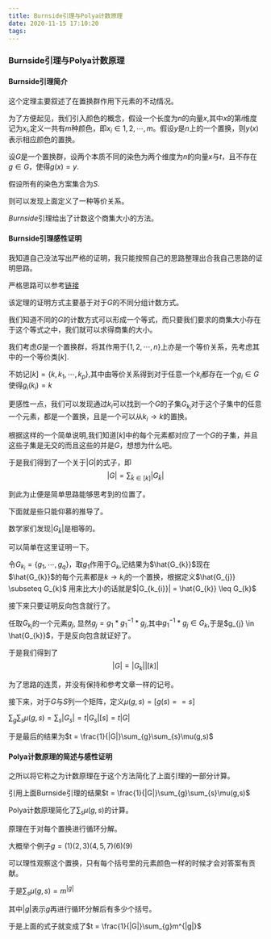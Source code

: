 ```yaml
---
title: Burnside引理与Polya计数原理
date: 2020-11-15 17:10:20
tags:
---
```


### Burnside引理与Polya计数原理

#### Burnside引理简介

这个定理主要叙述了在置换群作用下元素的不动情况。

为了方便起见，我们引入颜色的概念，假设一个长度为$n$的向量$x$,其中$x$的第$i$维度记为$x_{i}$,定义一共有$m$种颜色，即$x_{i}\in{1,2,\cdots,m}$。假设$y$是$n$上的一个置换，则$y(x)$表示相应颜色的置换。

设$G$是一个置换群，设两个本质不同的染色为两个维度为$n$的向量$x$与$t$，且不存在$g \in G$，使得$g(x) = y$.

假设所有的染色方案集合为$S$.

则可以发现上面定义了一种等价关系。

$Burnside$引理给出了计数这个商集大小的方法。

#### Burnside引理感性证明

我知道自己没法写出严格的证明，我只能按照自己的思路整理出合我自己思路的证明思路。

严格思路可以参考[链接](https://zhuanlan.zhihu.com/p/80261375)

该定理的证明方式主要基于对于$G$的不同分组计数方式。

我们知道不同的$G$的计数方式可以形成一个等式，而只要我们要求的商集大小存在于这个等式之中，我们就可以求得商集的大小。

我们考虑$G$是一个置换群，将其作用于$\{1,2,\cdots,n\}$上亦是一个等价关系，先考虑其中的一个等价类$[k]$.

不妨记$[k] = \{k,k_{1},\cdots,k_{p}\}$,其中由等价关系得到对于任意一个$k_{i}$都存在一个$g_{i} \in G$使得$g_{i}(k_{i})=k$

更感性一点，我们可以发现通过$k_{i}$可以找到一个$G$的子集$G_{k_{i}}$对于这个子集中的任意一个元素，都是一个置换，且是一个可以从$k_{i} \rightarrow k$的置换。

根据这样的一个简单说明,我们知道$[k]$中的每个元素都对应了一个$G$的子集，并且这些子集是无交的而且这些的并是$G$，想想为什么吧。

于是我们得到了一个关于$|G|$的式子，即$$|G| = \sum_{\hat{k}\in [k]}|G_{\hat{k}}|$$

到此为止便是简单思路能够思考到的位置了。

下面就是些只能仰慕的推导了。

数学家们发现$|G_{\hat{k}}|$是相等的。

可以简单在这里证明一下。

令$G_{k_{i}} = \{g_{1},\cdots,g_{q}\}$，取$g_{1}$作用于$G_{k}$,记结果为$\hat{G_{k}}$现在$\hat{G_{k}}$的每个元素都是$k \rightarrow k_{i}$的一个置换，根据定义$\hat{G_{j}} \subseteq G_{k}$ 用来比大小的话就是$|G_{k_{i}}| = \hat{G_{k}} \leq G_{k}$ 

接下来只要证明反向包含就行了。

任取$G_{k_{i}}$的一个元素$g_{j}$, 显然$g_{j} = g_{1}*g_{1}^{-1}*g_{j}$,其中$g_{1}^{-1}*g_{j} \in G_{k}$,于是$g_{j} \in \hat{G_{k}}$，于是反向包含就证好了。

于是我们得到了$$|G| = |G_{k}||[k]|$$

为了思路的连贯，并没有保持和参考文章一样的记号。

接下来，对于$G$与$S$列一个矩阵，定义$\mu(g,s) = [g(s)==s]$ 

$\sum_{g}\sum_{s}\mu(g,s) = \sum_{s}|G_{s}| = t |G_{s}|[s] = t|G|$

于是最后的结果为$t = \frac{1}{|G|}\sum_{g}\sum_{s}\mu(g,s)$

#### Polya计数原理的简述与感性证明

之所以将它称之为计数原理在于这个方法简化了上面引理的一部分计算。

引用上面Burnside引理的结果$t = \frac{1}{|G|}\sum_{g}\sum_{s}\mu(g,s)$

Polya计数原理简化了$\sum_{s}\mu(g,s)$的计算。

原理在于对每个置换进行循环分解。

大概举个例子$g = (1)(2,3)(4,5,7)(6)(9)$

可以理性观察这个置换，只有每个括号里的元素颜色一样的时候才会对答案有贡献。

于是$\sum_{s}\mu(g,s) = m^{|g|}$

其中$|g|$表示$g$再进行循环分解后有多少个括号。

于是上面的式子就变成了$t = \frac{1}{|G|}\sum_{g}m^{|g|}$
